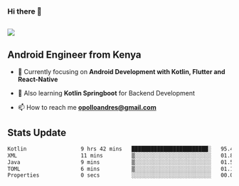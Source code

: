 ### Hi there 👋
<h2 align="left"><img src="https://readme-typing-svg.herokuapp.com?color='blue'&lines=I'm+Andrew+Opollo😊;Welcome+to+my+Github😜"> </h2>

## Android Engineer from Kenya


- 🌱 Currently focusing on **Android Development with Kotlin, Flutter and React-Native**

- 🔭 Also learning **Kotlin Springboot** for Backend Development

- 📫 How to reach me **opolloandres@gmail.com**


## Stats Update
<!--START_SECTION:waka-->

```txt
Kotlin                 9 hrs 42 mins   ████████████████████████░   95.46 %
XML                    11 mins         ▒░░░░░░░░░░░░░░░░░░░░░░░░   01.80 %
Java                   9 mins          ▒░░░░░░░░░░░░░░░░░░░░░░░░   01.54 %
TOML                   6 mins          ▒░░░░░░░░░░░░░░░░░░░░░░░░   01.15 %
Properties             0 secs          ░░░░░░░░░░░░░░░░░░░░░░░░░   00.04 %
```

<!--END_SECTION:waka-->


